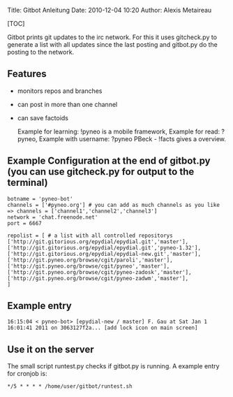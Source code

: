 Title: Gitbot Anleitung
Date: 2010-12-04 10:20
Author: Alexis Metaireau

[TOC]

Gitbot prints git updates to the irc network. For this it uses gitcheck.py to generate a list with all updates since the last posting and gitbot.py do the posting to the network.

## Features

- monitors repos and branches
- can post in more than one channel
- can save factoids

    Example for learning: !pyneo is a mobile framework, 
    Example for read: ?pyneo, 
    Example with username: ?pyneo PBeck - 
    !facts gives a overview.

## Example Configuration at the end of gitbot.py (you can use gitcheck.py for output to the terminal)

    botname = 'pyneo-bot'
    channels = ['#pyneo.org'] # you can add as much channels as you like => channels = ['channel1','channel2','channel3']
    network = 'chat.freenode.net'
    port = 6667
          
    repolist = [ # a list with all controlled repositorys
    ['http://git.gitorious.org/epydial/epydial.git','master'],
    ['http://git.gitorious.org/epydial/epydial.git','pyneo-1.32'],
    ['http://git.gitorious.org/epydial/epydial-new.git','master'],
    ['http://git.pyneo.org/browse/cgit/paroli','master'],
    ['http://git.pyneo.org/browse/cgit/pyneo','master'],
    ['http://git.pyneo.org/browse/cgit/pyneo-zadosk','master'],
    ['http://git.pyneo.org/browse/cgit/pyneo-zadwm','master'],
    ]

## Example entry

    16:15:04 < pyneo-bot> [epydial-new / master] F. Gau at Sat Jan 1 16:01:41 2011 on 3063127f2a... [add lock icon on main screen]

## Use it on the server

The small script runtest.py checks if gitbot.py is running. A example entry for cronjob is:

    */5 * * * * /home/user/gitbot/runtest.sh 

